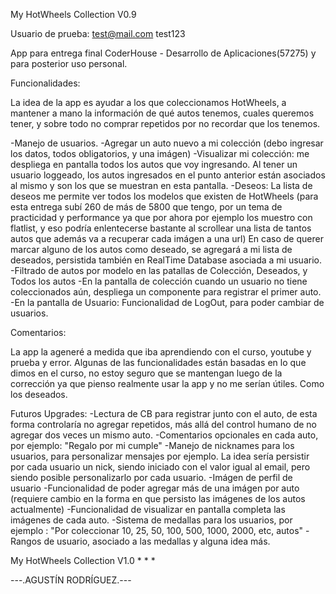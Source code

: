 My HotWheels Collection V0.9

Usuario de prueba:
test@mail.com
test123

App para entrega final CoderHouse - Desarrollo de Aplicaciones(57275) y para posterior uso personal.

Funcionalidades:

La idea de la app es ayudar a los que coleccionamos HotWheels, a mantener a mano la información de qué autos tenemos, cuales queremos tener, y sobre todo no comprar repetidos por no recordar que los tenemos.

-Manejo de usuarios.
-Agregar un auto nuevo a mi colección (debo ingresar los datos, todos obligatorios, y una imágen)
-Visualizar mi colección: me despliega en pantalla todos los autos que voy ingresando. Al tener un usuario loggeado, los autos ingresados en el punto anterior están asociados al mismo y son los que se muestran en esta pantalla.
-Deseos: La lista de deseos me permite ver todos los modelos que existen de HotWheels (para esta entrega subí 260 de más de 5800 que tengo, por un tema de practicidad y performance ya que por ahora por ejemplo los muestro con flatlist, y eso podría enlentecerse bastante al scrollear una lista de tantos autos que además va a recuperar cada imágen a una url)
En caso de querer marcar alguno de los autos como deseado, se agregará a mi lista de deseados, persistida también en RealTime Database asociada a mi usuario.
-Filtrado de autos por modelo en las patallas de Colección, Deseados, y Todos los autos
-En la pantalla de colección cuando un usuario no tiene coleccionados aún, despliega un componente para registrar el primer auto.
-En la pantalla de Usuario: Funcionalidad de LogOut, para poder cambiar de usuarios.

Comentarios:

La app la ageneré a medida que iba aprendiendo con el curso, youtube y prueba y error. Algunas de las funcionalidades están basadas en lo que dimos en el curso, no estoy seguro que se mantengan luego de la corrección ya que pienso realmente usar la app y no me serían útiles. Como los deseados.

Futuros Upgrades:
-Lectura de CB para registrar junto con el auto, de esta forma controlaría no agregar repetidos, más allá del control humano de no agregar dos veces un mismo auto.
-Comentarios opcionales en cada auto, por ejemplo: "Regalo por mi cumple"
-Manejo de nicknames para los usuarios, para personalizar mensajes por ejemplo. La idea sería persistir por cada usuario un nick, siendo iniciado con el valor igual al email, pero siendo posible personalizarlo por cada usuario.
-Imágen de perfil de usuario
-Funcionalidad de poder agregar más de una imágen por auto (requiere cambio en la forma en que persisto las imágenes de los autos actualmente)
-Funcionalidad de visualizar en pantalla completa las imágenes de cada auto.
-Sistema de medallas para los usuarios, por ejemplo : "Por coleccionar 10, 25, 50, 100, 500, 1000, 2000, etc, autos"
-Rangos de usuario, asociado a las medallas y alguna idea más.


My HotWheels Collection V1.0
*
*
*

---.AGUSTÍN RODRÍGUEZ.---